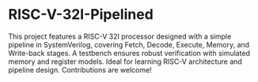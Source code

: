 # RISC-V-32I-Pipelined
This project features a RISC-V 32I processor designed with a simple pipeline in SystemVerilog, covering Fetch, Decode, Execute, Memory, and Write-back stages. A testbench ensures robust verification with simulated memory and register models. Ideal for learning RISC-V architecture and pipeline design. Contributions are welcome!
